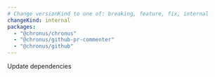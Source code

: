 ```yaml
---
# Change versionKind to one of: breaking, feature, fix, internal
changeKind: internal
packages:
  - "@chronus/chronus"
  - "@chronus/github-pr-commenter"
  - "@chronus/github"
---
```


Update dependencies
